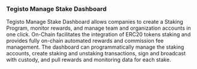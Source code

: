 ﻿### Tegisto Manage Stake Dashboard

Tegisto Manage Stake Dashboard allows companies to create a Staking Program, monitor rewards, and manage team and organization accounts in one click. On-Chain facilitates the integration of ERC20 tokens staking and provides fully on-chain automated rewards and commission fee management. The dashboard can programmatically manage the staking accounts, create staking and unstaking transactions, sign and broadcast with custody, and pull rewards and monitoring data for each stake.
